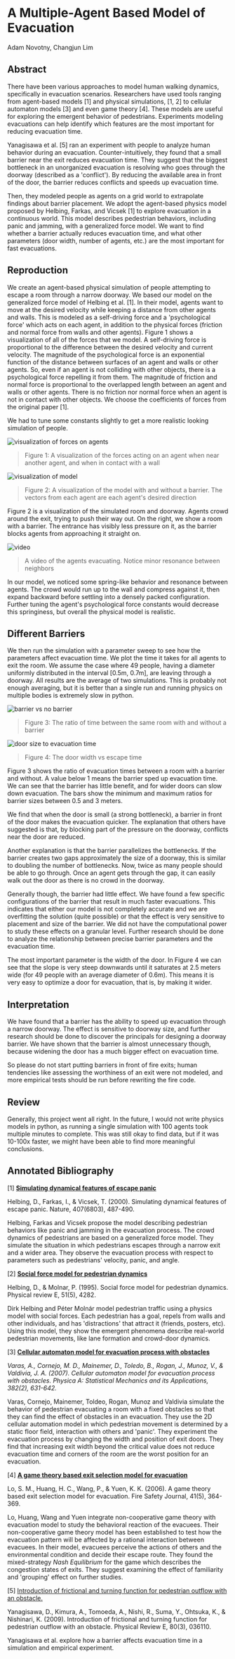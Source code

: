 # A Multiple-Agent Based Model of Evacuation

Adam Novotny, Changjun Lim

## Abstract

There have been various approaches to model human walking dynamics, specifically in evacuation scenarios. Researchers have used tools ranging from agent-based models [1] and physical simulations, [1, 2] to cellular automaton models [3] and even game theory [4]. These models are useful for exploring the emergent behavior of pedestrians. Experiments modeling evacuations can help identify which features are the most important for reducing evacuation time.

Yanagisawa et al. [5] ran an experiment with people to analyze human behavior during an evacuation. Counter-intuitively, they found that a small barrier near the exit reduces evacuation time. They suggest that the biggest bottleneck in an unorganized evacuation is resolving who goes through the doorway (described as a 'conflict'). By reducing the available area in front of the door, the barrier reduces conflicts and speeds up evacuation time.

Then, they modeled people as agents on a grid world to extrapolate findings about barrier placement. We adopt the agent-based physics model proposed by Helbing, Farkas, and Vicsek [1] to explore evacuation in a continuous world. This model describes pedestrian behaviors, including panic and jamming, with a generalized force model. We want to find whether a barrier actually reduces evacuation time, and what other parameters (door width, number of agents, etc.) are the most important for fast evacuations.

## Reproduction

We create an agent-based physical simulation of people attempting to escape a room through a narrow doorway. We based our model on the generalized force model of Helbing et al. [1]. In their model, agents want to move at the desired velocity while keeping a distance from other agents and walls. This is modeled as a self-driving force and a 'psychological force' which acts on each agent, in addition to the physical forces (friction and normal force from walls and other agents). Figure 1 shows a visualization of all of the forces that we model.
A self-driving force is proportional to the difference between the desired velocity and current velocity. The magnitude of the psychological force is an exponential function of the distance between surfaces of an agent and walls or other agents. So, even if an agent is not colliding with other objects, there is a psychological force repelling it from them. The magnitude of friction and normal force is proportional to the overlapped length between an agent and walls or other agents. There is no friction nor normal force when an agent is not in contact with other objects. We choose the coefficients of forces from the original paper [1].

We had to tune some constants slightly to get a more realistic looking simulation of people.


![visualization of forces on agents](media/agent_forces.png)
> Figure 1: A visualization of the forces acting on an agent when near another agent, and when in contact with a wall

![visualization of model](media/rooms_side_by_side.png)
> Figure 2: A visualization of the model with and without a barrier. The vectors from each agent are each agent's desired direction

Figure 2 is a visualization of the simulated room and doorway. Agents crowd around the exit, trying to push their way out. On the right, we show a room with a barrier. The entrance has visibly less pressure on it, as the barrier blocks agents from approaching it straight on.


![video](https://i.imgur.com/3LthHPN.gif)
> A video of the agents evacuating. Notice minor resonance between neighbors

In our model, we noticed some spring-like behavior and resonance between agents. The crowd would run up to the wall and compress against it, then expand backward before settling into a densely packed configuration. Further tuning the agent's psychological force constants would decrease this springiness, but overall the physical model is realistic.


## Different Barriers

We then run the simulation with a parameter sweep to see how the parameters affect evacuation time. We plot the time it takes for all agents to exit the room. We assume the case where 49 people, having a diameter uniformly distributed in the interval [0.5m, 0.7m], are leaving through a doorway. All results are the average of two simulations. This is probably not enough averaging, but it is better than a single run and running physics on multiple bodies is extremely slow in python.

![barrier vs no barrier](media/Graph2_doorwidth_ratio.png)
> Figure 3: The ratio of time between the same room with and without a barrier

![door size to evacuation time](media/Graph1_doorwidth_time.png)
> Figure 4: The door width vs escape time


Figure 3 shows the ratio of evacuation times between a room with a barrier and without. A value below 1 means the barrier sped up evacuation time. We can see that the barrier has little benefit, and for wider doors can slow down evacuation. The bars show the minimum and maximum ratios for barrier sizes between 0.5 and 3 meters.

We find that when the door is small (a strong bottleneck), a barrier in front of the door makes the evacuation quicker. The explanation that others have suggested is that, by blocking part of the pressure on the doorway, conflicts near the door are reduced.

Another explanation is that the barrier parallelizes the bottlenecks. If the barrier creates two gaps approximately the size of a doorway, this is similar to doubling the number of bottlenecks. Now, twice as many people should be able to go through. Once an agent gets through the gap, it can easily walk out the door as there is no crowd in the doorway.

Generally though, the barrier had little effect. We have found a few specific configurations of the barrier that result in much faster evacuations. This indicates that either our model is not completely accurate and we are overfitting the solution (quite possible) or that the effect is very sensitive to placement and size of the barrier. We did not have the computational power to study these effects on a granular level. Further research should be done to analyze the relationship between precise barrier parameters and the evacuation time.


The most important parameter is the width of the door. In Figure 4 we can see that the slope is very steep downwards until it saturates at 2.5 meters wide (for 49 people with an average diameter of 0.6m). This means it is very easy to optimize a door for evacuation, that is, by making it wider.


## Interpretation
We have found that a barrier has the ability to speed up evacuation through a narrow doorway. The effect is sensitive to doorway size, and further research should be done to discover the principals for designing a doorway barrier. We have shown that the barrier is almost unnecessary though, because widening the door has a much bigger effect on evacuation time.

So please do not start putting barriers in front of fire exits; human tendencies like assessing the worthiness of an exit were not modeled, and more empirical tests should be run before rewriting the fire code.


## Review

Generally, this project went all right. In the future, I would not write physics models in python, as running a single simulation with 100 agents took multiple minutes to complete. This was still okay to find data, but if it was 10-100x faster, we might have been able to find more meaningful conclusions.

## Annotated Bibliography

[1] [**Simulating dynamical features of escape panic**](https://www.nature.com/nature/journal/v407/n6803/abs/407487a0.html)

Helbing, D., Farkas, I., & Vicsek, T. (2000). Simulating dynamical features of escape panic. Nature, 407(6803), 487-490.

Helbing, Farkas and Vicsek propose the model describing pedestrian behaviors like panic and jamming in the evacuation process. The crowd dynamics of pedestrians are based on a generalized force model. They simulate the situation in which pedestrians escapes through a narrow exit and a wider area. They observe the evacuation process with respect to parameters such as pedestrians' velocity, panic, and angle.

[2] [**Social force model for pedestrian dynamics**](https://arxiv.org/pdf/cond-mat/9805244)

Helbing, D., & Molnar, P. (1995). Social force model for pedestrian dynamics. Physical review E, 51(5), 4282.

Dirk Helbing and Péter Molnár model pedestrian traffic using a physics model with social forces. Each pedestrian has a goal, repels from walls and other individuals, and has 'distractions' that attract it (friends, posters, etc). Using this model, they show the emergent phenomena describe real-world pedestrian movements, like lane formation and crowd-door dynamics.

[3] [**Cellular automaton model for evacuation process with obstacles**](http://www.sciencedirect.com/science/article/pii/S0378437107003676)

_Varas, A., Cornejo, M. D., Mainemer, D., Toledo, B., Rogan, J., Munoz, V., & Valdivia, J. A. (2007). Cellular automaton model for evacuation process with obstacles. Physica A: Statistical Mechanics and its Applications, 382(2), 631-642._

Varas, Cornejo, Mainemer, Toldeo, Rogan, Munoz and Valdivia simulate the behavior of pedestrian evacuating a room with a fixed obstacles so that they can find the effect of obstacles in an evacuation. They use the 2D cellular automation model in which pedestrian movement is determined by a static floor field, interaction with others and 'panic'. They experiment the evacuation process by changing the width and position of exit doors. They find that increasing exit width beyond the critical value does not reduce evacuation time and corners of the room are the worst position for an evacuation.

[4] [**A game theory based exit selection model for evacuation**](http://www.sciencedirect.com/science/article/pii/S037971120600021X)

Lo, S. M., Huang, H. C., Wang, P., & Yuen, K. K. (2006). A game theory based exit selection model for evacuation. Fire Safety Journal, 41(5), 364-369.

Lo, Huang, Wang and Yuen integrate non-cooperative game theory with evacuation model to study the behavioral reaction of the evacuees. Their non-cooperative game theory model has been established to test how the evacuation pattern will be affected by a rational interaction between evacuees. In their model, evacuees perceive the actions of others and the environmental condition and decide their escape route. They found the mixed-strategy _Nash Equilibrium_ for the game which describes the congestion states of exits. They suggest examining the effect of familiarity and 'grouping' effect on further studies.

[5] [Introduction of frictional and turning function for pedestrian outflow with an obstacle.](https://arxiv.org/pdf/0906.0224)

Yanagisawa, D., Kimura, A., Tomoeda, A., Nishi, R., Suma, Y., Ohtsuka, K., & Nishinari, K. (2009). Introduction of frictional and turning function for pedestrian outflow with an obstacle. Physical Review E, 80(3), 036110.

Yanagisawa et al. explore how a barrier affects evacuation time in a simulation and empirical experiment.
